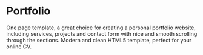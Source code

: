 # Portfolio
One page template, a great choice for creating a personal portfolio website, including services, projects and contact form with nice and smooth scrolling through the sections. Modern and clean HTML5 template, perfect for your online CV.
